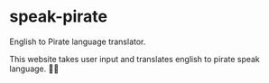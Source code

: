# speak-pirate
English to Pirate language translator.

This website takes user input and translates english to pirate speak language. 🏴‍☠️
